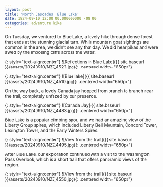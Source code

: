 ```yaml
---
layout: post
title: 'North Cascades: Blue Lake'
date: 1824-09-10 12:00:00.000000000 -08:00
categories: adventure hike
---
```

<link rel="stylesheet" href="{{ site.baseurl }}/post-styles.css">

On Tuesday, we ventured to Blue Lake, a lovely hike through dense forest that ends at the stunning glacial tarn. While mountain goat sightings are common in the area, we didn’t see any that day. We did hear pikas and were awed by the imposing cliffs across the water.

{: style="text-align:center"}
![Reflections in Blue Lake]({{ site.baseurl }}/assets/20240910/NZ7_4523.jpg){: .centered width="650px"}

{: style="text-align:center"}
![Blue lake]({{ site.baseurl }}/assets/20240910/NZ7_4510.jpg){: .centered width="650px"}

On the way back, a lovely Canada jay hopped from branch to branch near the trail, completely unfazed by our presence.

{: style="text-align:center"}
![Canada Jay]({{ site.baseurl }}/assets/20240910/NZ7_4483.jpg){: .centered width="650px"}

Blue Lake is a popular climbing spot, and we had an amazing view of the Liberty Group spires, which included Liberty Bell Mountain, Concord Tower, Lexington Tower, and the Early Winters Spires. 

{: style="text-align:center"}
![View from the trail]({{ site.baseurl }}/assets/20240910/NZ7_4495.jpg){: .centered width="650px"}

After Blue Lake, our exploration continued with a visit to the Washington Pass Overlook, which is a short trail that offers panoramic views of the region.

{: style="text-align:center"}
![View from the trail]({{ site.baseurl }}/assets/20240910/NZ7_4550.jpg){: .centered width="650px"}
